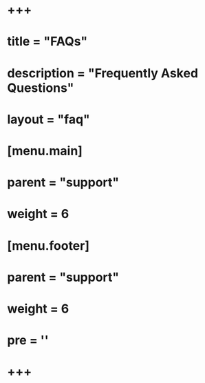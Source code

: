 # +++
# title = "FAQs"
# description = "Frequently Asked Questions"
# layout = "faq"
# [menu.main]
#   parent = "support"
#   weight = 6
# [menu.footer]
#   parent = "support"
#   weight = 6
#   pre = '<i class="fas fa-fw fa-question-circle"></i>'
# +++

